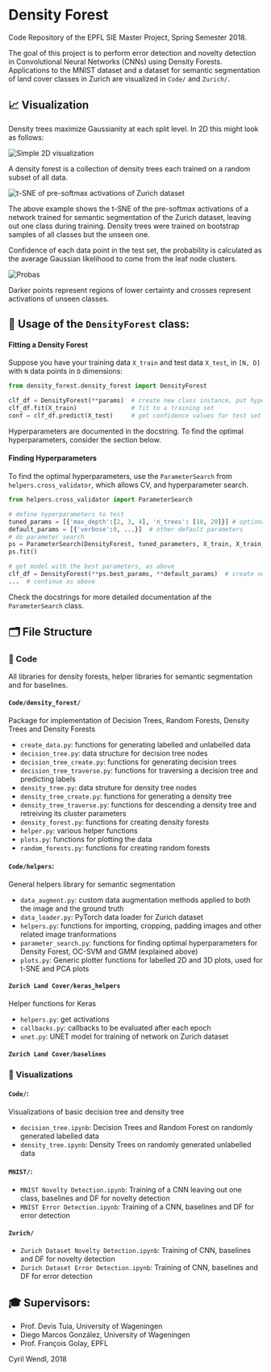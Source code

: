 # Density Forest 
Code Repository of the EPFL SIE Master Project, Spring Semester 2018.

The goal of this project is to perform error detection and novelty detection in Convolutional Neural Networks (CNNs) using Density Forests. Applications to the MNIST dataset and a dataset for semantic segmentation of land cover classes in Zurich are visualized in  `Code/` and `Zurich/`.

## 📈 Visualization
Density trees maximize Gaussianity at each split level. In 2D this might look as follows:

![Simple 2D visualization](Figures/density_tree/gif/splits_visu.gif) 

A density forest is a collection of density trees each trained on a random subset of all data.

![t-SNE of pre-softmax activations of Zurich dataset](Figures/Zurich/GIF/tsne_act.gif) 

The above example shows the t-SNE of the pre-softmax activations of a network trained for semantic segmentation of the
 Zurich dataset, leaving out one class during training. 
Density trees were trained on bootstrap samples of all classes but the unseen one. 

Confidence of each data point in the test set, the probability is calculated as the average Gaussian likelihood to come from the leaf node clusters.

![Probas](Figures/Zurich/GIF/probas.png)

Darker points represent regions of lower certainty and crosses represent activations of unseen classes.
 
 

## 📖 Usage of the `DensityForest` class:
#### Fitting a Density Forest
Suppose you have your training data `X_train` and test data `X_test`, in `[N, D]` with `N` data points in `D` dimensions:

```python
from density_forest.density_forest import DensityForest

clf_df = DensityForest(**params)  # create new class instance, put hyperparameters here
clf_df.fit(X_train)               # fit to a training set
conf = clf_df.predict(X_test)     # get confidence values for test set
```
Hyperparameters are documented in the docstring. To find the optimal hyperparameters, consider the section below.

#### Finding Hyperparameters
To find the optimal hyperparameters, use the `ParameterSearch` from `helpers.cross_validator`, which allows CV, and hyperparameter search.

```python
from helpers.cross_validator import ParameterSearch

# define hyperparameters to test
tuned_params = [{'max_depth':[2, 3, 4], 'n_trees': [10, 20]}] # optionally add non-default arguments as single-element arrays
default_params = [{'verbose':0, ...}]  # other default parameters 
# do parameter search
ps = ParameterSearch(DensityForest, tuned_parameters, X_train, X_train_all, y_true_tr, f_scorer, n_iter=2, verbosity=0, n_jobs=1, default_params=default_params)
ps.fit()

# get model with the best parameters, as above
clf_df = DensityForest(**ps.best_params, **default_params)  # create new class instance with best hyperparameters
...  # continue as above
```
Check the docstrings for more detailed documentation af the `ParameterSearch` class.


## 🗂 File Structure

### 👾 Code
All libraries for density forests, helper libraries for semantic segmentation and for baselines. 
#### `Code/density_forest/`
Package for implementation of Decision Trees, Random Forests, Density Trees and Density Forests
- `create_data.py`: functions for generating labelled and unlabelled data
- `decision_tree.py`: data structure for decision tree nodes
- `decision_tree_create.py`: functions for generating decision trees
- `decision_tree_traverse.py`: functions for traversing a decision tree and predicting labels
- `density_tree.py`: data struture for density tree nodes
- `density_tree_create.py`: functions for generating a density tree
- `density_tree_traverse.py`: functions for descending a density tree and retreiving its cluster parameters
- `density_forest.py`: functions for creating density forests
- `helper.py`: various helper functions
- `plots.py`: functions for plotting the data
- `random_forests.py`: functions for creating random forests

#### `Code/helpers`: 
General helpers library for semantic segmentation
- `data_augment.py`: custom data augmentation methods applied to both the image and the ground truth
- `data_loader.py`: PyTorch data loader for Zurich dataset
- `helpers.py`: functions for importing, cropping, padding images and other related image tranformations
- `parameter_search.py`: functions for finding optimal hyperparameters for Density Forest, OC-SVM and GMM (explained above)
- `plots.py`: Generic plotter functions for labelled 2D and 3D plots, used for t-SNE and PCA plots

#### `Zurich Land Cover/keras_helpers`
Helper functions for Keras
- `helpers.py`: get activations
- `callbacks.py`: callbacks to be evaluated after each epoch
- `unet.py`: UNET model for training of network on Zurich dataset

#### `Zurich Land Cover/baselines`

### 🗾 Visualizations
#### `Code/`: 
Visualizations of basic decision tree and density tree
- `decision_tree.ipynb`: Decision Trees and Random Forest on randomly generated labelled data
- `density_tree.ipynb`: Density Trees on randomly generated unlabelled data

#### `MNIST/`:
- `MNIST Novelty Detection.ipynb`: Training of a CNN leaving out one class, baselines and DF for novelty detection
- `MNIST Error Detection.ipynb`: Training of a CNN, baselines and DF for error detection

#### `Zurich/`
- `Zurich Dataset Novelty Detection.ipynb`: Training of CNN, baselines and DF for novelty detection
- `Zurich Dataset Error Detection.ipynb`: Training of CNN, baselines and DF for error detection

## 🎓 Supervisors:
- Prof. Devis Tuia, University of Wageningen
- Diego Marcos González, University of Wageningen
- Prof. François Golay, EPFL

Cyril Wendl, 2018
